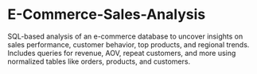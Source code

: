 # E-Commerce-Sales-Analysis
SQL-based analysis of an e-commerce database to uncover insights on sales performance, customer behavior, top products, and regional trends. Includes queries for revenue, AOV, repeat customers, and more using normalized tables like orders, products, and customers.
